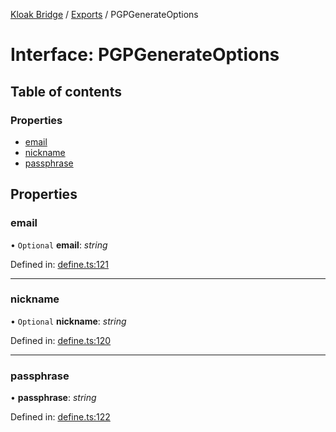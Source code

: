 [Kloak Bridge](../README.md) / [Exports](../modules.md) / PGPGenerateOptions

# Interface: PGPGenerateOptions

## Table of contents

### Properties

- [email](pgpgenerateoptions.md#email)
- [nickname](pgpgenerateoptions.md#nickname)
- [passphrase](pgpgenerateoptions.md#passphrase)

## Properties

### email

• `Optional` **email**: *string*

Defined in: [define.ts:121](https://github.com/CoNET-project/kloak-bridge/blob/b3a27c9/src/define.ts#L121)

___

### nickname

• `Optional` **nickname**: *string*

Defined in: [define.ts:120](https://github.com/CoNET-project/kloak-bridge/blob/b3a27c9/src/define.ts#L120)

___

### passphrase

• **passphrase**: *string*

Defined in: [define.ts:122](https://github.com/CoNET-project/kloak-bridge/blob/b3a27c9/src/define.ts#L122)
